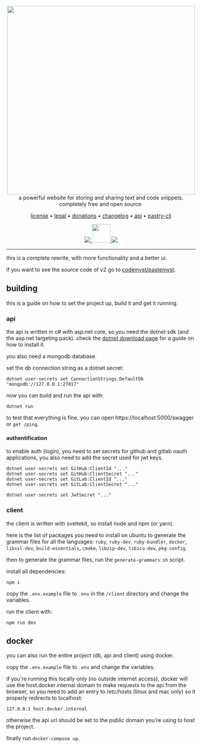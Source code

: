 <p align="center" style="position: relative">
    <a href="https://paste.myst.rs">
        <img width="500" src="./.github/assets/pastemyst-banner.png" />
    </a>
    <br/>
    a powerful website for storing and sharing text and code snippets. completely free and open source.
</p>

<p align="center">
    <a href="./LICENSE">license</a> •
    <a href="https://paste.myst.rs/legal">legal</a> •
    <a href="https://paste.myst.rs/donate">donations</a> •
    <a href="https://paste.myst.rs/changelog">changelog</a> •
    <a href="https://paste.myst.rs/api-docs">api</a> •
    <a href="https://paste.myst.rs/pastry">pastry-cli</a>
</p>

<p align="center">
    <a href="https://discord.gg/SdKbcbq">
        <img src="https://discordapp.com/api/guilds/298510542535000065/widget.png"/>
    </a>
    <a href="https://paste.myst.rs/donate">
        <img src="https://img.shields.io/badge/-donate-blueviolet" width="49"/>
    </a>
    <a href="https://github.com/pastemyst/pastemyst-v3/actions">
        <img src="https://github.com/pastemyst/pastemyst-v3/workflows/Svelte/badge.svg"/>
    </a>
</p>

---

this is a complete rewrite, with more functionality and a better ui.

if you want to see the source code of v2 go to [codemyst/pastemyst](https://github.com/CodeMyst/pastemyst).

## building

this is a guide on how to set the project up, build it and get it running.

### api

the api is written in c# with asp.net core, so you need the dotnet sdk (and the asp.net targeting pack). check the [dotnet download page](https://dotnet.microsoft.com/en-us/download) for a guide on how to install it.

you also need a mongodb database.

set the db connection string as a dotnet secret:

```
dotnet user-secrets set ConnectionStrings:DefaultDb "mongodb://127.0.0.1:27017"
```

now you can build and run the api with:

```
dotnet run
```

to test that everything is fine, you can open https://localhost:5000/swagger or `get /ping`.

#### authentification

to enable auth (login), you need to set secrets for github and gitlab oauth applications, you also need to add the secret used for jwt keys.

```
dotnet user-secrets set GitHub:ClientId "..."
dotnet user-secrets set GitHub:ClientSecret "..."
dotnet user-secrets set GitLab:ClientId "..."
dotnet user-secrets set GitLab:ClientSecret "..."

dotnet user-secrets set JwtSecret "..."
```

### client

the client is written with sveltekit, so install node and npm (or yarn).

here is the list of packages you need to install on ubuntu to generate the grammar files for all the languages: `ruby`, `ruby-dev`, `ruby-bundler`, `docker`, `libssl-dev`, `build-essentials`, `cmake`, `libzip-dev`, `libicu-dev`, `pkg-config`.

then to generate the grammar files, run the `generate-grammars.sh` script.

install all dependencies:

```
npm i
```

copy the `.env.example` file to `.env` in the `/client` directory and change the variables.

run the client with:

```
npm run dev
```

## docker

you can also run the entire project (db, api and client) using docker.

copy the `.env.example` file to `.env` and change the variables.

if you're running this locally only (no outside internet access), docker will use the host.docker.internal domain to make requests to the api from the browser, so you need to add an entry to /etc/hosts (linux and mac only) so it properly redirects to localhost:

```
127.0.0.1 host.docker.internal
```

otherwise the api url should be set to the public domain you're using to host the project.

finally run `docker-compose up`.
